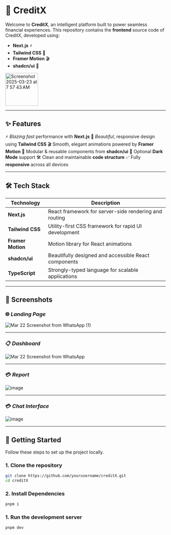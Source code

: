 # 🚀 **CreditX**

Welcome to **CreditX**, an intelligent platform built to power seamless financial experiences. This repository contains the **frontend** source code of CreditX, developed using:

- **Next.js** ⚡
- **Tailwind CSS** 🎨
- **Framer Motion** 🎬
- **shadcn/ui** 🧩

<img width="103" alt="Screenshot 2025-03-23 at 7 57 43 AM" src="https://github.com/user-attachments/assets/f0390b42-2cde-4a75-841f-4df153afae26" />


---

## ✨ **Features**

 ⚡ _Blazing fast_ performance with **Next.js**
 🎨 _Beautiful_, responsive design using **Tailwind CSS**
 🎬 Smooth, elegant animations powered by **Framer Motion**
 🧩 Modular & reusable components from **shadcn/ui**
 🌙 Optional **Dark Mode** support
 🛠️ Clean and maintainable **code structure**
 ✅ Fully **responsive** across all devices

---

## 🛠️ **Tech Stack**

| Technology       | Description                                           |
| ---------------- | ----------------------------------------------------- |
| **Next.js**      | React framework for server-side rendering and routing |
| **Tailwind CSS** | Utility-first CSS framework for rapid UI development |
| **Framer Motion**| Motion library for React animations                  |
| **shadcn/ui**    | Beautifully designed and accessible React components |
| **TypeScript**   | Strongly-typed language for scalable applications     |

---

## 📸 **Screenshots**

### 🌐 _Landing Page_
![Mar 22 Screenshot from WhatsApp (1)](https://github.com/user-attachments/assets/61d20c7d-cbba-4e1a-b7cb-0d73aa46f05a)


---

### 📋 _Dashboard_
![Mar 22 Screenshot from WhatsApp](https://github.com/user-attachments/assets/d3b1eb41-f0aa-466d-b8ec-576d81927a10)


---

### 💳 _Report_
![image](https://github.com/user-attachments/assets/f17f3128-ef78-4d7d-a4e4-9652c7671d58)


---

### 💳 _Chat Interface_

![image](https://github.com/user-attachments/assets/1da112f6-5ea3-4b57-b45a-6b6ef54836df)

---

## 🚀 **Getting Started**

Follow these steps to set up the project locally.

### 1. **Clone the repository**
```bash
git clone https://github.com/yourusername/creditX.git
cd creditX
```
### 2. **Install Dependencies**
```bash
pnpm i
```
### 1. **Run the development server**
```bash
pnpm dev
```
